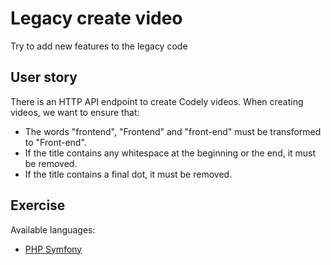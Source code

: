 # Legacy create video

Try to add new features to the legacy code

## User story

There is an HTTP API endpoint to create Codely videos.
When creating videos, we want to ensure that:

- The words "frontend", "Frontend" and "front-end" must be
  transformed to "Front-end".
- If the title contains any whitespace at the beginning or
the end, it must be removed.
- If the title contains a final dot, it must be removed.

## Exercise

Available languages:

- [PHP Symfony](base/php-symfony/README.md)
